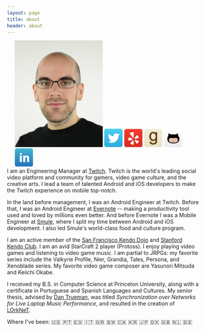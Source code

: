 ```yaml
---
layout: page
title: about 
header: about
---
```


<div style="float: right; padding-left: 20px;">
	<img src="/assets/images/mark_600x728.jpg" width="231" height="280">
	<a href="https://twitter.com/markmcerqueira"><img class="icon" src="/assets/images/webicons/webicon-twitter.png" alt="Twitter"/></a>
	<a href="http://www.yelp.com/user_details?userid=V4unpKMFq8kSHDMw2UW9rQ"><img class="icon" src="/assets/images/webicons/webicon-yelp.png" alt="Yelp"/></a>
	<a href="https://www.goodreads.com/user/show/5555727-mark-cerqueira"><img class="icon" src="/assets/images/webicons/webicon-goodreads.png" alt="GoodReads"/></a>
	<a href="https://github.com/markcerqueira"><img class="icon" src="/assets/images/webicons/webicon-github.png" alt="GitHub"/></a>
	<a href="http://www.linkedin.com/in/markcerqueira/"><img class="icon" src="/assets/images/webicons/webicon-linkedin.png" alt="LinkedIn"/></a>
</div>

I am an Engineering Manager at [Twitch][7]. 
Twitch is the world's leading social video platform and community for gamers, video game culture, and the creative arts. 
I lead a team of talented Android and iOS developers to make the Twitch experience on mobile top-notch.

In the land before management, I was an Android Engineer at Twitch.
Before that, I was an Android Engineer at [Evernote][6] -- making a productivity tool used and loved by millions even better. 
And before Evernote I was a Mobile Engineer at [Smule][5], where I split my time between Android and iOS development. 
I also led Smule's world-class food and culture program.

I am an active member of the [San Francisco Kendo Dojo][1] and [Stanford Kendo Club][2]. <!-- , and currently hold the rank of Kendo 1 Kyu. -->
I am an avid StarCraft 2 player (Protoss). 
I enjoy playing video games and listening to video game music. 
I am partial to JRPGs: my favorite series include the Valkyrie Profile, Nier, Grandia, Tales, Persona, and Xenoblade series. 
My favorite video game composer are Yasunori Mitsuda and Keiichi Okabe.

I received my B.S. in Computer Science at Princeton University, along with a certificate in Portuguese and Spanish Languages and Cultures. 
My senior thesis, advised by [Dan Trueman][3], was titled *Synchronization over Networks for Live Laptop Music Performance*, and resulted in the creation of [LOrkNeT][4].

Where I've been: 
🇺🇸 <!-- Country of birth -->
🇵🇹 <!-- Country of parent's birth -->
🇪🇸 <!-- Unfortunately parent's birthplace is very close to Spain -->
🇮🇹 <!-- High school AP English trip in Spring 2006 -->
🇬🇷 <!-- High school AP English trip in Spring 2006 -->
🇧🇲 <!-- Princeton Marine Biology Summer 2008, family vacation in Summer 2018 -->
🇨🇦 <!-- Vyenna's wedding in 2012 -->
🇰🇷 <!-- NIME Daejong, Spring 2013 -->
🇯🇵 <!-- Evernote in Japan + 16th World Kendo Championship, Spring 2015 -->
🇩🇰 <!-- NIME 2018 in Copenhagen, Spring 2017 -->
🇬🇧 <!-- Europe Trip, Summer 2018 -->
🇳🇱 <!-- Europe Trip, Summer 2018 -->
🇩🇪 <!-- Europe Trip, Summer 2018 -->

[1]: http://sanfranciscokendo.org/
[2]: http://kendo.stanford.edu/
[3]: http://www.manyarrowsmusic.com/
[4]: http://lorknet.cs.princeton.edu/
[5]: http://www.smule.com/
[6]: http://www.evernote.com/
[7]: https://www.twitch.tv/